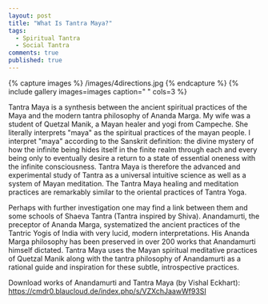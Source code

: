 ```yaml
---
layout: post
title: "What Is Tantra Maya?"
tags: 
  - Spiritual Tantra
  - Social Tantra
comments: true
published: true
---
```







{% capture images %}
	/images/4directions.jpg
{% endcapture %}
{% include gallery images=images caption=" " cols=3 %}

Tantra Maya is a synthesis between the ancient spiritual practices of the Maya and the modern tantra philosophy of Ananda Marga.  My wife was a student of Quetzal Manik, a Mayan healer and yogi from Campeche.  She literally interprets "maya" as the spiritual practices of the mayan people.  I interpret "maya" according to the Sanskrit definition: the divine mystery of how the infinite being hides itself in the finite realm through each and every being only to eventually desire a return to a state of essential oneness with the infinite consciousness.  Tantra Maya is therefore the advanced and experimental study of Tantra as a universal intuitive science as well as a system of Mayan meditation.  The Tantra Maya healing and meditation practices are remarkably similar to the oriental practices of Tantra Yoga.  

Perhaps with further investigation one may find a link between them and some schools of Shaeva Tantra (Tantra inspired by Shiva).  Anandamurti, the preceptor of Ananda Marga, systematized the ancient practices of the Tantric Yogis of India with very lucid, modern interpretations.  His Ananda Marga philosophy has been preserved in over 200 works that Anandamurti himself dictated.  Tantra Maya uses the Mayan spiritual meditative practices of Quetzal Manik along with the tantra philosophy of Anandamurti as a rational guide and inspiration for these subtle, introspective practices.

Download works of Anandamurti and Tantra Maya (by Vishal Eckhart): <a href="https://cmdr0.blaucloud.de/index.php/s/VZXchJaawWf93SI">https://cmdr0.blaucloud.de/index.php/s/VZXchJaawWf93SI</a>
